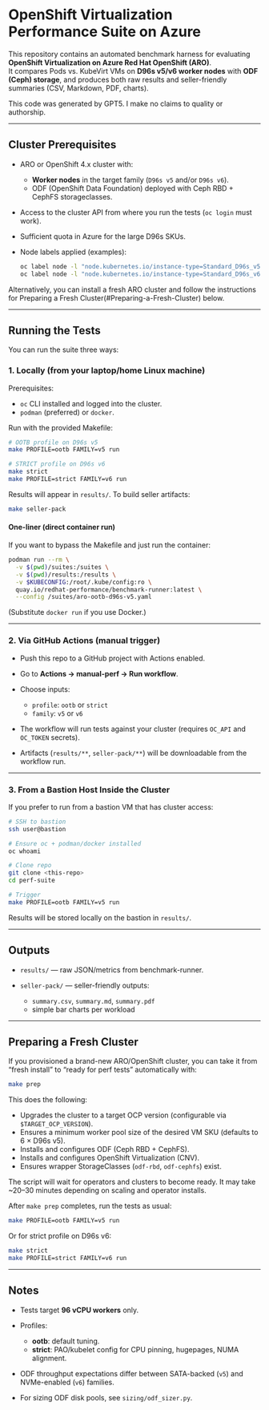 # OpenShift Virtualization Performance Suite on Azure

This repository contains an automated benchmark harness for evaluating
**OpenShift Virtualization on Azure Red Hat OpenShift (ARO)**.  
It compares Pods vs. KubeVirt VMs on **D96s v5/v6 worker nodes** with
**ODF (Ceph) storage**, and produces both raw results and seller-friendly
summaries (CSV, Markdown, PDF, charts).

This code was generated by GPT5. I make no claims to quality or authorship.

---

## Cluster Prerequisites

- ARO or OpenShift 4.x cluster with:
  - **Worker nodes** in the target family (`D96s v5` and/or `D96s v6`).
  - ODF (OpenShift Data Foundation) deployed with Ceph RBD + CephFS storageclasses.
- Access to the cluster API from where you run the tests (`oc login` must work).
- Sufficient quota in Azure for the large D96s SKUs.
- Node labels applied (examples):

  ```bash
  oc label node -l "node.kubernetes.io/instance-type=Standard_D96s_v5" sku.family=dsv5-large --overwrite
  oc label node -l "node.kubernetes.io/instance-type=Standard_D96s_v6" sku.family=dsv6-large --overwrite
  ```

Alternatively, you can install a fresh ARO cluster and follow the instructions for Preparing a Fresh Cluster(#Preparing-a-Fresh-Cluster) below.

---

## Running the Tests

You can run the suite three ways:

### 1. Locally (from your laptop/home Linux machine)

Prerequisites:

* `oc` CLI installed and logged into the cluster.
* `podman` (preferred) or `docker`.

Run with the provided Makefile:

```bash
# OOTB profile on D96s v5
make PROFILE=ootb FAMILY=v5 run

# STRICT profile on D96s v6
make strict
make PROFILE=strict FAMILY=v6 run
```

Results will appear in `results/`. To build seller artifacts:

```bash
make seller-pack
```

#### One-liner (direct container run)

If you want to bypass the Makefile and just run the container:

```bash
podman run --rm \
  -v $(pwd)/suites:/suites \
  -v $(pwd)/results:/results \
  -v $KUBECONFIG:/root/.kube/config:ro \
  quay.io/redhat-performance/benchmark-runner:latest \
  --config /suites/aro-ootb-d96s-v5.yaml
```

(Substitute `docker run` if you use Docker.)

---

### 2. Via GitHub Actions (manual trigger)

* Push this repo to a GitHub project with Actions enabled.
* Go to **Actions → manual-perf → Run workflow**.
* Choose inputs:

  * `profile`: `ootb` or `strict`
  * `family`: `v5` or `v6`
* The workflow will run tests against your cluster (requires `OC_API` and `OC_TOKEN` secrets).
* Artifacts (`results/**`, `seller-pack/**`) will be downloadable from the workflow run.

---

### 3. From a Bastion Host Inside the Cluster

If you prefer to run from a bastion VM that has cluster access:

```bash
# SSH to bastion
ssh user@bastion

# Ensure oc + podman/docker installed
oc whoami

# Clone repo
git clone <this-repo>
cd perf-suite

# Trigger
make PROFILE=ootb FAMILY=v5 run
```

Results will be stored locally on the bastion in `results/`.

---

## Outputs

* `results/` — raw JSON/metrics from benchmark-runner.
* `seller-pack/` — seller-friendly outputs:

  * `summary.csv`, `summary.md`, `summary.pdf`
  * simple bar charts per workload

---

## Preparing a Fresh Cluster

If you provisioned a brand-new ARO/OpenShift cluster, you can take it from
“fresh install” to “ready for perf tests” automatically with:

```bash
make prep
````

This does the following:

* Upgrades the cluster to a target OCP version (configurable via `$TARGET_OCP_VERSION`).
* Ensures a minimum worker pool size of the desired VM SKU (defaults to 6 × D96s v5).
* Installs and configures ODF (Ceph RBD + CephFS).
* Installs and configures OpenShift Virtualization (CNV).
* Ensures wrapper StorageClasses (`odf-rbd`, `odf-cephfs`) exist.

The script will wait for operators and clusters to become ready.
It may take ~20–30 minutes depending on scaling and operator installs.

After `make prep` completes, run the tests as usual:

```bash
make PROFILE=ootb FAMILY=v5 run
```

Or for strict profile on D96s v6:

```bash
make strict
make PROFILE=strict FAMILY=v6 run
```

---

## Notes

* Tests target **96 vCPU workers** only.
* Profiles:

  * **ootb**: default tuning.
  * **strict**: PAO/kubelet config for CPU pinning, hugepages, NUMA alignment.
* ODF throughput expectations differ between SATA-backed (`v5`) and NVMe-enabled (`v6`) families.
* For sizing ODF disk pools, see `sizing/odf_sizer.py`.


